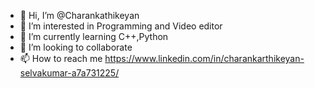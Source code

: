 - 👋 Hi, I’m @Charankathikeyan
- 👀 I’m interested in Programming and Video editor
- 🌱 I’m currently learning C++,Python
- 💞️ I’m looking to collaborate
- 📫 How to reach me
https://www.linkedin.com/in/charankarthikeyan-selvakumar-a7a731225/

<!---
Charankathikeyan/Charankathikeyan is a ✨ special ✨ repository because its `README.md` (this file) appears on your GitHub profile.
You can click the Preview link to take a look at your changes.
--->

